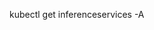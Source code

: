 kubectl get inferenceservices -A

<!-- KUBE_EDITOR="nano" kubectl edit configmap config-domain -n knative-serving -->

